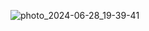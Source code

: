 ![photo_2024-06-28_19-39-41](https://github.com/kiber-pacan/kiber-pacan/assets/153371235/39a24be0-7ab7-4f7d-a797-01a6fdc453e9)

